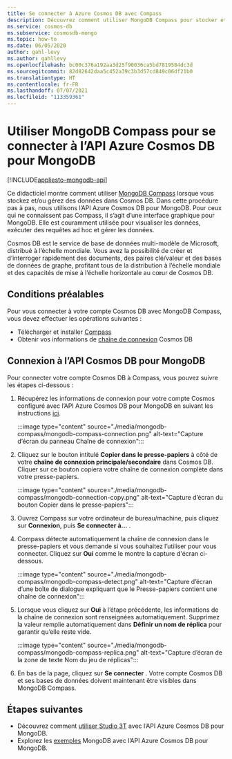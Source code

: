 ```yaml
---
title: Se connecter à Azure Cosmos DB avec Compass
description: Découvrez comment utiliser MongoDB Compass pour stocker et gérer des données dans Azure Cosmos DB.
ms.service: cosmos-db
ms.subservice: cosmosdb-mongo
ms.topic: how-to
ms.date: 06/05/2020
author: gahl-levy
ms.author: gahllevy
ms.openlocfilehash: bc00c376a192aa3d25f90036ca5bd7819584dc3d
ms.sourcegitcommit: 82d82642daa5c452a39c3b3d57cd849c06df21b0
ms.translationtype: HT
ms.contentlocale: fr-FR
ms.lasthandoff: 07/07/2021
ms.locfileid: "113359361"
---
```

# <a name="use-mongodb-compass-to-connect-to-azure-cosmos-dbs-api-for-mongodb"></a>Utiliser MongoDB Compass pour se connecter à l’API Azure Cosmos DB pour MongoDB
[!INCLUDE[appliesto-mongodb-api](includes/appliesto-mongodb-api.md)]

Ce didacticiel montre comment utiliser [MongoDB Compass](https://www.mongodb.com/products/compass) lorsque vous stockez et/ou gérez des données dans Cosmos DB. Dans cette procédure pas à pas, nous utilisons l’API Azure Cosmos DB pour MongoDB. Pour ceux qui ne connaissent pas Compass, il s’agit d’une interface graphique pour MongoDB. Elle est couramment utilisée pour visualiser les données, exécuter des requêtes ad hoc et gérer les données.

Cosmos DB est le service de base de données multi-modèle de Microsoft, distribué à l’échelle mondiale. Vous avez la possibilité de créer et d’interroger rapidement des documents, des paires clé/valeur et des bases de données de graphe, profitant tous de la distribution à l’échelle mondiale et des capacités de mise à l’échelle horizontale au cœur de Cosmos DB.

## <a name="pre-requisites"></a>Conditions préalables

Pour vous connecter à votre compte Cosmos DB avec MongoDB Compass, vous devez effectuer les opérations suivantes :

* Télécharger et installer [Compass](https://www.mongodb.com/download-center/compass?jmp=hero)
* Obtenir vos informations de [chaîne de connexion](connect-mongodb-account.md) Cosmos DB

## <a name="connect-to-cosmos-dbs-api-for-mongodb"></a>Connexion à l’API Cosmos DB pour MongoDB

Pour connecter votre compte Cosmos DB à Compass, vous pouvez suivre les étapes ci-dessous :

1. Récupérez les informations de connexion pour votre compte Cosmos configuré avec l’API Azure Cosmos DB pour MongoDB en suivant les instructions [ici](connect-mongodb-account.md).

    :::image type="content" source="./media/mongodb-compass/mongodb-compass-connection.png" alt-text="Capture d’écran du panneau Chaîne de connexion":::

2. Cliquez sur le bouton intitulé **Copier dans le presse-papiers** à côté de votre **chaîne de connexion principale/secondaire** dans Cosmos DB. Cliquer sur ce bouton copiera votre chaîne de connexion complète dans votre presse-papiers.

    :::image type="content" source="./media/mongodb-compass/mongodb-connection-copy.png" alt-text="Capture d’écran du bouton Copier dans le presse-papiers":::

3. Ouvrez Compass sur votre ordinateur de bureau/machine, puis cliquez sur **Connexion**, puis **Se connecter à...** .

4. Compass détecte automatiquement la chaîne de connexion dans le presse-papiers et vous demande si vous souhaitez l’utiliser pour vous connecter. Cliquez sur **Oui** comme le montre la capture d'écran ci-dessous.

    :::image type="content" source="./media/mongodb-compass/mongodb-compass-detect.png" alt-text="Capture d’écran d’une boîte de dialogue expliquant que le Presse-papiers contient une chaîne de connexion":::

5. Lorsque vous cliquez sur **Oui** à l’étape précédente, les informations de la chaîne de connexion sont renseignées automatiquement. Supprimez la valeur remplie automatiquement dans **Définir un nom de réplica** pour garantir qu’elle reste vide.

    :::image type="content" source="./media/mongodb-compass/mongodb-compass-replica.png" alt-text="Capture d’écran de la zone de texte Nom du jeu de réplicas":::

6. En bas de la page, cliquez sur **Se connecter** . Votre compte Cosmos DB et ses bases de données doivent maintenant être visibles dans MongoDB Compass.

## <a name="next-steps"></a>Étapes suivantes

- Découvrez comment [utiliser Studio 3T](mongodb-mongochef.md) avec l’API Azure Cosmos DB pour MongoDB.
- Explorez les [exemples](mongodb-samples.md) MongoDB avec l’API Azure Cosmos DB pour MongoDB.
